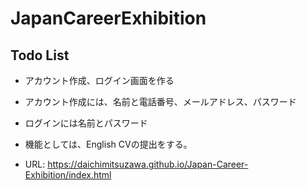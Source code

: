 # JapanCareerExhibition
## Todo List
- アカウント作成、ログイン画面を作る
- アカウント作成には、名前と電話番号、メールアドレス、パスワード
- ログインには名前とパスワード
- 機能としては、English CVの提出をする。

- URL: https://daichimitsuzawa.github.io/Japan-Career-Exhibition/index.html
